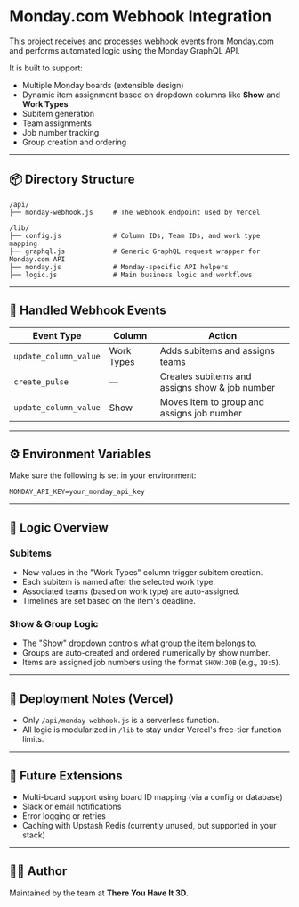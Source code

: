 # Monday.com Webhook Integration

This project receives and processes webhook events from Monday.com and performs automated logic using the Monday GraphQL API.

It is built to support:
- Multiple Monday boards (extensible design)
- Dynamic item assignment based on dropdown columns like **Show** and **Work Types**
- Subitem generation
- Team assignments
- Job number tracking
- Group creation and ordering

---

## 📦 Directory Structure

```
/api/
├── monday-webhook.js     # The webhook endpoint used by Vercel

/lib/
├── config.js             # Column IDs, Team IDs, and work type mapping
├── graphql.js            # Generic GraphQL request wrapper for Monday.com API
├── monday.js             # Monday-specific API helpers
├── logic.js              # Main business logic and workflows
```

---

## 🔄 Handled Webhook Events

| Event Type                  | Column     | Action                                          |
|----------------------------|------------|-------------------------------------------------|
| `update_column_value`      | Work Types | Adds subitems and assigns teams                |
| `create_pulse`             | —          | Creates subitems and assigns show & job number |
| `update_column_value`      | Show       | Moves item to group and assigns job number     |

---

## ⚙️ Environment Variables

Make sure the following is set in your environment:

```
MONDAY_API_KEY=your_monday_api_key
```

---

## 🧠 Logic Overview

### Subitems

- New values in the "Work Types" column trigger subitem creation.
- Each subitem is named after the selected work type.
- Associated teams (based on work type) are auto-assigned.
- Timelines are set based on the item's deadline.

### Show & Group Logic

- The "Show" dropdown controls what group the item belongs to.
- Groups are auto-created and ordered numerically by show number.
- Items are assigned job numbers using the format `SHOW:JOB` (e.g., `19:5`).

---

## 🚀 Deployment Notes (Vercel)

- Only `/api/monday-webhook.js` is a serverless function.
- All logic is modularized in `/lib` to stay under Vercel's free-tier function limits.

---

## 🧩 Future Extensions

- Multi-board support using board ID mapping (via a config or database)
- Slack or email notifications
- Error logging or retries
- Caching with Upstash Redis (currently unused, but supported in your stack)

---

## 🧑‍💻 Author

Maintained by the team at **There You Have It 3D**.